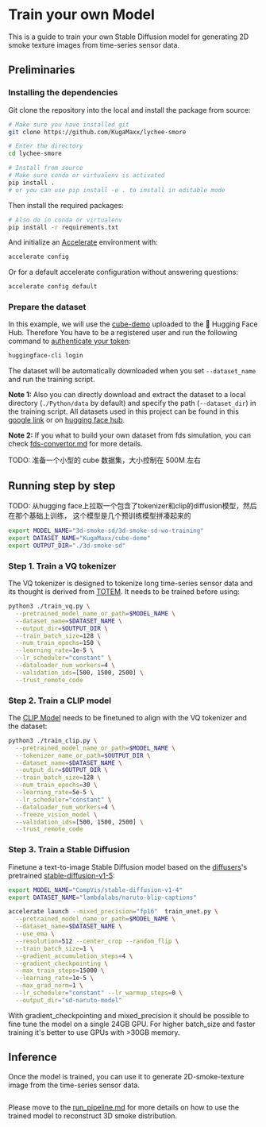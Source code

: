 # Train your own Model

This is a guide to train your own Stable Diffusion model for generating 2D smoke
 texture images from time-series sensor data.

## Preliminaries

### Installing the dependencies

Git clone the repository into the local and install the package from source:

```bash
# Make sure you have installed git
git clone https://github.com/KugaMaxx/lychee-smore

# Enter the directory
cd lychee-smore

# Install from source
# Make sure conda or virtualenv is activated
pip install .
# or you can use pip install -e . to install in editable mode
```

Then install the required packages:

```bash
# Also do in conda or virtualenv
pip install -r requirements.txt
```

And initialize an [Accelerate](https://github.com/huggingface/accelerate/)
environment with:

```bash
accelerate config
```

Or for a default accelerate configuration without answering questions:

```bash
accelerate config default
```

### Prepare the dataset

In this example, we will use the 
[cube-demo](https://huggingface.co/datasets/lambdalabs/naruto-blip-captions)
uploaded to the 🤗 Hugging Face Hub. Therefore You have to be a registered 
user and run the following command to 
[authenticate your token](https://huggingface.co/docs/hub/security-tokens):

```bash
huggingface-cli login
```

The dataset will be automatically downloaded when you set `--dataset_name` and
run the training script.

**Note 1:** Also you can directly download and extract the dataset to a local
directory (`./Python/data` by default) and specify the path (`--dataset_dir`)
in the training script. All datasets used in this project can be found in this
[google link](https://huggingface.co/datasets) or on
[hugging face hub]().

**Note 2:** If you what to build your own dataset from fds simulation, you can
check [fds-convertor.md]() for more details.

TODO: 准备一个小型的 cube 数据集，大小控制在 500M 左右

## Running step by step

TODO: 从hugging face上拉取一个包含了tokenizer和clip的diffusion模型，然后在那个基础上训练，
这个模型是几个预训练模型拼凑起来的

<!-- First of first, download the pretrained model:

```bash
python3 ./create_pretrained.py \
  --pretrained_model_name_or_path="stable-diffusion-v1-5/stable-diffusion-v1-5" \
  --output_dir="./3d-smoke-sd-wo-training"
```

Train a model without pretrained model is not recommended, as it will cause
 model collapse. -->

```bash
export MODEL_NAME="3d-smoke-sd/3d-smoke-sd-wo-training"
export DATASET_NAME="KugaMaxx/cube-demo"
export OUTPUT_DIR="./3d-smoke-sd"
```

### Step 1. Train a VQ tokenizer

The VQ tokenizer is designed to tokenize long time-series sensor data and its
 thought is derived from [TOTEM](https://github.com/SaberaTalukder/TOTEM).
 It needs to be trained before using:

```bash
python3 ./train_vq.py \
  --pretrained_model_name_or_path=$MODEL_NAME \
  --dataset_name=$DATASET_NAME \
  --output_dir=$OUTPUT_DIR \
  --train_batch_size=128 \
  --num_train_epochs=150 \
  --learning_rate=1e-5 \
  --lr_scheduler="constant" \
  --dataloader_num_workers=4 \
  --validation_ids=[500, 1500, 2500] \
  --trust_remote_code
```

### Step 2. Train a CLIP model

The [CLIP Model](https://github.com/openai/CLIP) needs to be finetuned to align
 with the VQ tokenizer and the dataset:

```bash
python3 ./train_clip.py \
  --pretrained_model_name_or_path=$MODEL_NAME \
  --tokenizer_name_or_path=$OUTPUT_DIR \
  --dataset_name=$DATASET_NAME \
  --output_dir=$OUTPUT_DIR \
  --train_batch_size=128 \
  --num_train_epochs=30 \
  --learning_rate=5e-5 \
  --lr_scheduler="constant" \
  --dataloader_num_workers=4 \
  --freeze_vision_model \
  --validation_ids=[500, 1500, 2500] \
  --trust_remote_code
```

### Step 3. Train a Stable Diffusion

Finetune a text-to-image Stable Diffusion model based on the
[diffusers](https://huggingface.co/docs/diffusers/en/index)'s pretrained
[stable-diffusion-v1-5](https://huggingface.co/CompVis/stable-diffusion-v1-5):

```bash
export MODEL_NAME="CompVis/stable-diffusion-v1-4"
export DATASET_NAME="lambdalabs/naruto-blip-captions"

accelerate launch --mixed_precision="fp16"  train_unet.py \
  --pretrained_model_name_or_path=$MODEL_NAME \
  --dataset_name=$DATASET_NAME \
  --use_ema \
  --resolution=512 --center_crop --random_flip \
  --train_batch_size=1 \
  --gradient_accumulation_steps=4 \
  --gradient_checkpointing \
  --max_train_steps=15000 \
  --learning_rate=1e-5 \
  --max_grad_norm=1 \
  --lr_scheduler="constant" --lr_warmup_steps=0 \
  --output_dir="sd-naruto-model"
```

With gradient_checkpointing and mixed_precision it should be possible to fine tune
the model on a single 24GB GPU. For higher batch_size and faster training it's
better to use GPUs with >30GB memory.

## Inference

Once the model is trained, you can use it to generate 2D-smoke-texture image
 from the time-series sensor data.

```python
```

Please move to the [run_pipeline.md]() for more details on how to use the
 trained model to reconstruct 3D smoke distribution.